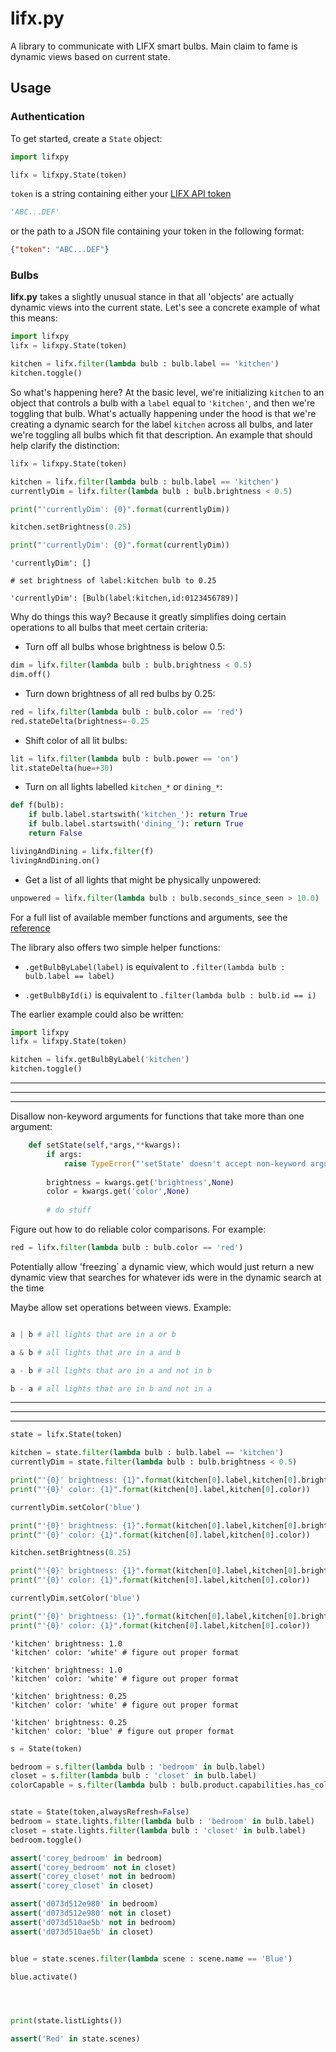 # lifx.py

A library to communicate with LIFX smart bulbs. Main claim to fame is dynamic views based on current state.

## Usage

### Authentication

To get started, create a `State` object:

```python
import lifxpy

lifx = lifxpy.State(token)
```

`token` is a string containing either your [LIFX API token](https://api.developer.lifx.com)

```python
'ABC...DEF'
```

or the path to a JSON file containing your token in the following format:

```json
{"token": "ABC...DEF"}
```

### Bulbs

**lifx.py** takes a slightly unusual stance in that all 'objects' are actually dynamic views into the current state. Let's see a concrete example of what this means:

```python
import lifxpy
lifx = lifxpy.State(token)

kitchen = lifx.filter(lambda bulb : bulb.label == 'kitchen')
kitchen.toggle()
```

So what's happening here? At the basic level, we're initializing `kitchen` to an object that controls a bulb with a `label` equal to `'kitchen'`, and then we're toggling that bulb. What's actually happening under the hood is that we're creating a dynamic search for the label `kitchen` across all bulbs, and later we're toggling all bulbs which fit that description. An example that should help clarify the distinction:


```python
lifx = lifxpy.State(token)

kitchen = lifx.filter(lambda bulb : bulb.label == 'kitchen')
currentlyDim = lifx.filter(lambda bulb : bulb.brightness < 0.5)

print("'currentlyDim': {0}".format(currentlyDim))

kitchen.setBrightness(0.25)

print("'currentlyDim': {0}".format(currentlyDim))
```

```
'currentlyDim': []

# set brightness of label:kitchen bulb to 0.25

'currentlyDim': [Bulb(label:kitchen,id:0123456789)]
```

Why do things this way? Because it greatly simplifies doing certain operations to all bulbs that meet certain criteria:

- Turn off all bulbs whose brightness is below 0.5:

```python
dim = lifx.filter(lambda bulb : bulb.brightness < 0.5)
dim.off()
```

- Turn down brightness of all red bulbs by 0.25:

```python
red = lifx.filter(lambda bulb : bulb.color == 'red')
red.stateDelta(brightness=-0.25
```

- Shift color of all lit bulbs:

```python
lit = lifx.filter(lambda bulb : bulb.power == 'on')
lit.stateDelta(hue=+30)
```

- Turn on all lights labelled `kitchen_*` or `dining_*`:

```python
def f(bulb):
    if bulb.label.startswith('kitchen_'): return True
    if bulb.label.startswith('dining_'): return True
    return False

livingAndDining = lifx.filter(f)
livingAndDining.on()
```

- Get a list of all lights that might be physically unpowered:

```python
unpowered = lifx.filter(lambda bulb : bulb.seconds_since_seen > 10.0)
```

For a full list of available member functions and arguments, see the [reference](reference.md)

The library also offers two simple helper functions:

- `.getBulbByLabel(label)` is equivalent to `.filter(lambda bulb : bulb.label == label)`

- `.getBulbById(i)` is equivalent to `.filter(lambda bulb : bulb.id == i)`

The earlier example could also be written:


```python
import lifxpy
lifx = lifxpy.State(token)

kitchen = lifx.getBulbByLabel('kitchen')
kitchen.toggle()
```




---
---
---

Disallow non-keyword arguments for functions that take more than one argument:

```python
    def setState(self,*args,**kwargs):
        if args:
            raise TypeError("'setState' doesn't accept non-keyword arguments")
        
        brightness = kwargs.get('brightness',None)
        color = kwargs.get('color',None)
        
        # do stuff
```

Figure out how to do reliable color comparisons. For example:

```python
red = lifx.filter(lambda bulb : bulb.color == 'red')
```

Potentially allow 'freezing` a dynamic view, which would just return a new dynamic view that searches for whatever ids were in the dynamic search at the time

Maybe allow set operations between views. Example:

```python

a | b # all lights that are in a or b

a & b # all lights that are in a and b

a - b # all lights that are in a and not in b

b - a # all lights that are in b and not in a

```

---
---
---

```python
state = lifx.State(token)

kitchen = state.filter(lambda bulb : bulb.label == 'kitchen')
currentlyDim = state.filter(lambda bulb : bulb.brightness < 0.5)

print("'{0}' brightness: {1}".format(kitchen[0].label,kitchen[0].brightness))
print("'{0}' color: {1}".format(kitchen[0].label,kitchen[0].color))

currentlyDim.setColor('blue')

print("'{0}' brightness: {1}".format(kitchen[0].label,kitchen[0].brightness))
print("'{0}' color: {1}".format(kitchen[0].label,kitchen[0].color))

kitchen.setBrightness(0.25)

print("'{0}' brightness: {1}".format(kitchen[0].label,kitchen[0].brightness))
print("'{0}' color: {1}".format(kitchen[0].label,kitchen[0].color))

currentlyDim.setColor('blue')

print("'{0}' brightness: {1}".format(kitchen[0].label,kitchen[0].brightness))
print("'{0}' color: {1}".format(kitchen[0].label,kitchen[0].color))
```

```
'kitchen' brightness: 1.0
'kitchen' color: 'white' # figure out proper format

'kitchen' brightness: 1.0
'kitchen' color: 'white' # figure out proper format

'kitchen' brightness: 0.25
'kitchen' color: 'white' # figure out proper format

'kitchen' brightness: 0.25
'kitchen' color: 'blue' # figure out proper format
```


```python
s = State(token)

bedroom = s.filter(lambda bulb : 'bedroom' in bulb.label)
closet = s.filter(lambda bulb : 'closet' in bulb.label)
colorCapable = s.filter(lambda bulb : bulb.product.capabilities.has_color)

```

```python

state = State(token,alwaysRefresh=False)
bedroom = state.lights.filter(lambda bulb : 'bedroom' in bulb.label)
closet = state.lights.filter(lambda bulb : 'closet' in bulb.label)
bedroom.toggle()

assert('corey_bedroom' in bedroom)
assert('corey_bedroom' not in closet)
assert('corey_closet' not in bedroom)
assert('corey_closet' in closet)

assert('d073d512e980' in bedroom)
assert('d073d512e980' not in closet)
assert('d073d510ae5b' not in bedroom)
assert('d073d510ae5b' in closet)


blue = state.scenes.filter(lambda scene : scene.name == 'Blue')

blue.activate()




print(state.listLights())

assert('Red' in state.scenes)




```
